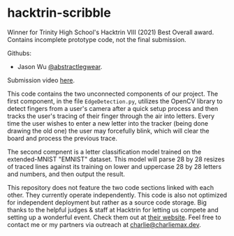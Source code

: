 # hacktrin-scribble
Winner for Trinity High School's Hacktrin VIII (2021) Best Overall award. Contains incomplete prototype code, not the final submission.

Githubs:
- Jason Wu [@abstractlegwear](https://github.com/abstractlegwear).

Submission video [here](https://youtu.be/qcaZ_k0h4SU).

This code contains the two unconnected components of our project. The first component, in the file `EdgeDetection.py`, utilizes the OpenCV library to detect fingers from a user's camera after a quick setup process and then tracks the user's tracing of their finger through the air into letters. Every time the user wishes to enter a new letter into the tracker (being done drawing the old one) the user may forcefully blink, which will clear the board and process the previous trace. 

The second compnent is a letter classification model trained on the extended-MNIST "EMNIST" dataset. This model will parse 28 by 28 resizes of traced lines against its training on lower and uppercase 28 by 28 letters and numbers, and then output the result.

This repository does not feature the two code sections linked with each other. They currently operate independently. This code is also not optimized for independent deployment but rather as a source code storage. Big thanks to the helpful judges & staff at Hacktrin for letting us compete and setting up a wonderful event. Check them out at [their website](http://www.hacktrin.com/). Feel free to contact me or my partners via outreach at charlie@charliemax.dev.
